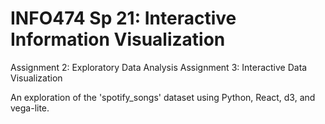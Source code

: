 # INFO474 Sp 21: Interactive Information Visualization

Assignment 2: Exploratory Data Analysis
Assignment 3: Interactive Data Visualization

An exploration of the 'spotify_songs' dataset using Python, React, d3, and vega-lite.
